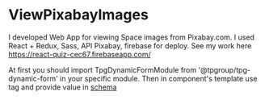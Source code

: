 # ViewPixabayImages
I developed Web App for viewing Space images from Pixabay.com. I used React + Redux, Sass, API Pixabay, firebase for deploy. 
See my work here https://react-quiz-cec67.firebaseapp.com/


At first you should import TpgDynamicFormModule from '@tpgroup/tpg-dynamic-form' in your specific module.
Then in component's template use <tpg-form-builder></tpg-form-builder> tag and provide value in [schema](input)
